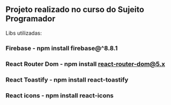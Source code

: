 ## Projeto realizado no curso do Sujeito Programador 

Libs utilizadas:

### Firebase - npm install firebase@^8.8.1

### React Router Dom -  npm install react-router-dom@5.x

### React Toastify - npm install react-toastify

### React icons - npm install react-icons
